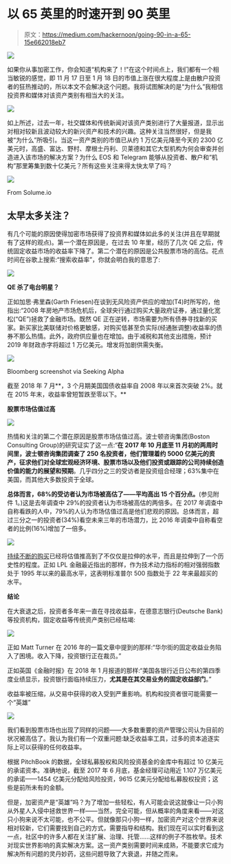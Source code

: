 # 以 65 英里的时速开到 90 英里

> 原文：<https://medium.com/hackernoon/going-90-in-a-65-15e662018eb7>

![](img/2032b977e80d5acc121af4a9811a559d.png)

如果你从事加密工作，你会知道“机构来了！!"在这个时间点上，我们都有一个相当敏锐的感觉，即 11 月 17 日至 1 月 18 日的市值上涨在很大程度上是由散户投资者的狂热推动的，所以本文不会解决这个问题。我将试图解决的是“为什么”我相信投资界和媒体对该资产类别有相当大的关注。

![](img/11841bcf2b390abbd1ecb4eb71d9a29d.png)

如上所述，过去一年，社交媒体和传统新闻对该资产类别进行了大量报道，显示出对相对较新且波动较大的新兴资产和技术的兴趣。这种关注当然很好，但是我被“为什么”所吸引。当这一资产类别的市值已从约 1 万亿美元降至今天的 2300 亿美元时，高盛、富达、野村、摩根士丹利、贝莱德和其它大型机构为何会审查并创造进入该市场的解决方案？为什么 EOS 和 Telegram 能够从投资者、散户和“机构”那里筹集到数十亿美元？所有这些关注来得太快太早了吗？

![](img/e3f0bb4de27d02112c50560d57d7d779.png)

From Solume.io

## **太早太多关注？**

有几个可能的原因使得加密市场获得了投资界和媒体如此多的关注(并且在早期就有了这样的观点)。第一个潜在原因是，在过去 10 年里，经历了几次 QE 之后，传统固定收益市场的收益率下降了。第二个潜在的原因是公共股票市场的高估。花点时间在谷歌上搜索:“搜索收益率”，你就会明白我的意思了:

![](img/b08ff1a530abaf464c35bc402264814d.png)

**QE 杀了电台明星？**

正如加思·弗里森(Garth Friesen)在谈到无风险资产供应的增加(T4)时所写的，他指出:“2008 年房地产市场危机后，全球央行通过购买大量政府证券，通过量化宽松(“QE”)拯救了金融市场。既然 QE 正在逆转，市场需要为所有债券寻找新的买家。新买家比美联储对价格更敏感，对购买低甚至负实际(经通胀调整)收益率的债券不那么热情。此外，政府供应量也在增加。由于减税和其他支出措施，预计 2019 年财政赤字将超过 1 万亿美元。增发将加剧供需失衡。

![](img/57cc95d331cccc55984932dd07ce10bf.png)

Bloomberg screenshot via Seeking Alpha

截至 2018 年 7 月**，3 个月期美国国债收益率自 2008 年以来首次突破 2%。就在 2015 年末，收益率曾短暂跌至零以下。**

**股票市场估值过高**

![](img/68121376ee3210e9b67946487028c130.png)

热情和关注的第二个潜在原因是股票市场估值过高。波士顿咨询集团(Boston Consulting Group)的研究证实了这一点:“**在 2017 年 10 月底至 11 月初的两周时间里，波士顿咨询集团调查了 250 名投资者，他们管理着约 5000 亿美元的资产，征求他们对全球宏观经济环境、股票市场以及他们投资或跟踪的公司持续创造价值的能力的展望和预期**。几乎四分之三的受访者是投资组合经理；63%集中在美国，而其他大多数投资于全球。

**总体而言，68%的受访者认为市场被高估了——平均高出 15 个百分点。**(参见附件 1。)这是去年调查中 29%的投资者认为市场被高估的两倍多。在 2017 年调查中自称看跌的人中，79%的人认为市场估值过高是他们悲观的原因。总体而言，超过三分之一的投资者(34%)看空未来三年的市场潜力，比 2016 年调查中自称看空者的比例(16%)增加了一倍多。

![](img/f34d569818fc149958f5f1b76322ed3a.png)

[持续不断的购买](https://www.marketwatch.com/story/stock-optimism-swells-as-sp-500-hits-most-overbought-level-in-22-years-2017-12-27)已经将估值推高到了不仅仅是拉伸的水平，而且是拉伸到了一个历史性的程度。正如 LPL 金融最近指出的那样，作为技术动力指标的相对强弱指数处于 1995 年以来的最高水平，这表明标准普尔 500 指数处于 22 年来最超买的水平。

**结论**

在大衰退之后，投资者多年来一直在寻找收益率，在德意志银行(Deutsche Bank)等投资机构，固定收益等传统资产类别已经枯竭:

![](img/abcd63f7759b2dd66635217979cd1f11.png)

正如 Matt Turner 在 2016 年的一篇文章中提到的那样:“华尔街的固定收益业务陷入了困境。收入下降，投资银行正在裁员。”

正如英国《金融时报》在 2018 年 1 月报道的那样:“美国各银行近日公布的第四季度业绩显示，投资银行面临持续压力，**尤其是在其交易业务的固定收益部门**。”

收益率被压缩，从交易中获得的收入受到严重影响。机构和投资者很可能需要一个“英雄”

![](img/38bfabf416ae026b40191766e00586ff.png)

我们看到股票市场也出现了同样的问题——大多数重要的资产管理公司认为目前的状况被高估了。我认为我们有一个双重问题:缺乏收益率工具，过多的资本追逐实际上可以获得的任何收益率。

根据 PitchBook 的数据，全球私募股权和风险投资基金的金库中有超过 10 亿美元的承诺资本。准确地说，截至 2017 年 6 月底，基金经理可动用近 1.107 万亿美元的承诺——1454 亿美元分配给风险投资，9615 亿美元分配给私募股权投资；这些是前所未有的金额。

但是，加密资产是“英雄”吗？为了增加一些轻松，有人可能会说这就像让一只小狗从外星人入侵中拯救世界一样——当然，完全可能，但从概率的角度来看——对这只小狗来说不太可能，也不公平。但就像那只小狗一样，加密资产对这个世界来说相对较新，它们需要找到自己的方式，需要指导和结构。我们现在可以实时看到这一点，社区中的许多人都在关注扩展、治理、托管……这样的例子不胜枚举。技术对现实世界影响的真实解决方案。这一资产类别需要时间来成熟，不能要求它成为解决所有问题的灵丹妙药，这些问题导致了大衰退，并随之而来。